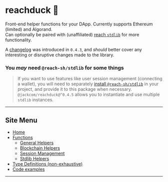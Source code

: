 # reachduck 🦆

Front-end helper functions for your DApp. Currently supports Ethereum (limited) and Algorand.\
Can optionally be paired with (unaffiliated) [reach `stdlib`](https://www.npmjs.com/package/@reach-sh/stdlib) for more functionality.

A [changelog](https://github.com/JACK-COM/reachduck/blob/main/CHANGELOG.md) was introduced in `0.4.3`, and *should* better cover any interesting or disruptive changes made to the library.

### You *may* need `@reach-sh/stdlib` for some things
> If you want to use features like user session management (connecting a wallet), you will need to separately [install `@reach-sh/stdlib`](https://www.npmjs.com/package/@reach-sh/stdlib) in your project, and provide it to this package when necessary. `@jackcom/reachduck@^0.4.5` allows you to instantiate and use multiple `stdlib` instances. 


---

## Site Menu
* [Home](/index.md)
* [Functions](/methods.md)
  * [General Helpers](./utility_functions.md)
  * [Blockchain Helpers](./blockchain_functions.md)
  * [Session Management](./stdlib_functions.md#session-management)
  * [Stdlib Helpers](./stdlib_functions.md)
* [Type Definitions (non-exhaustive)](/types.md)
* [Code examples](/examples.md)

---
